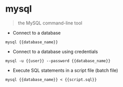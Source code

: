 # mysql

> the MySQL command-line tool

- Connect to a database

`mysql {{database_name}}`

- Connect to a database using credentials

`mysql -u {{user}} --password {{database_name}}`

- Execute SQL statements in a script file (batch file)

`mysql {{database_name}} < {{script.sql}}`
